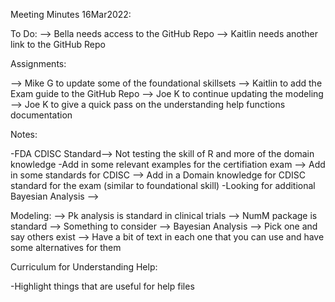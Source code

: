 Meeting Minutes 16Mar2022: 

To Do: 
	--> Bella needs access to the GitHub Repo
	--> Kaitlin needs another link to the GitHub Repo

Assignments:

--> Mike G to update some of the foundational skillsets
--> Kaitlin to add the Exam guide to the GitHub Repo
--> Joe K to continue updating the modeling 
--> Joe K to give a quick pass on the understanding help functions documentation 

Notes: 

-FDA CDISC Standard--> Not testing the skill of R and more of the domain knowledge
-Add in some relevant examples for the certifiation exam
	--> Add in some standards for CDISC 
	--> Add in a Domain knowledge for CDISC standard for the exam (similar to foundational skill)
-Looking for additional Bayesian Analysis
	--> 	

Modeling: 
--> Pk analysis is standard in clinical trials 
	--> NumM package is standard 
	--> Something to consider 
--> Bayesian Analysis 
	--> Pick one and say others exist 
--> Have a bit of text in each one that you can use and have some alternatives for them


Curriculum  for Understanding Help:

-Highlight things that are useful for help files 
